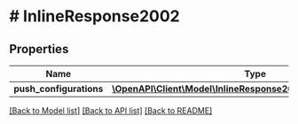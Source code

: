 # # InlineResponse2002

## Properties

Name | Type | Description | Notes
------------ | ------------- | ------------- | -------------
**push_configurations** | [**\OpenAPI\Client\Model\InlineResponse2002PushConfigurations[]**](InlineResponse2002PushConfigurations.md) |  | [optional]

[[Back to Model list]](../../README.md#models) [[Back to API list]](../../README.md#endpoints) [[Back to README]](../../README.md)
